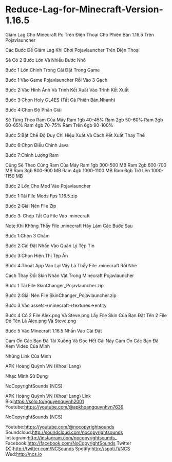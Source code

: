 # Reduce-Lag-for-Minecraft-Version-1.16.5
Giảm Lag Cho Minecraft Pc Trên Điện Thoại Cho Phiên Bản 1.16.5 Trên Pojavlauncher

Các Bước Để Giảm Lag Khi Chơi Pojavlauncher Trên Điện Thoại

Sẽ Có 2 Bước Lớn
Và Nhiều Bước Nhỏ

Bước 1 Lớn:Chỉnh Trong Cài Đặt Trong Game

Bước 1:Vào Game Pojavlauncher Rồi Vào 3 Gạch

Bước 2:Vào Hình Ảnh Và Trình Kết Xuất Vào Trình Kết Xuất

Bước 3:Chọn Holy GL4ES (Tất Cả Phiên Bản,Nhanh)

Bước 4:Chọn Độ Phân Giải

Sẽ Từng Theo Ram Của Máy
Ram 1gb 40-45%
Ram 2gb 50-60%
Ram 3gb 60-65%
Ram 4gb 70-75%
Ram Trên 6gb 90-100%

Bước 5:Bật Chế Độ Duy Chì Hiệu Xuất Và Cách Kết Xuất Thay Thế

Bước 6:Chọn Điều Chỉnh Java

Bước 7:Chỉnh Lượng Ram

Cũng Sẽ Theo Cùng Ram Của Máy
Ram 1gb 300-500 MB
Ram 2gb 600-700 MB
Ram 3gb 800-900 MB
Ram 4gb 1000-1100 MB
Ram 6gb Trở Lên 1000-1150 MB

Bước 2 Lớn:Cho Mod Vào
Pojavlauncher

Bước 1:Tải File Mods Fps 1.16.5.zip

Bước 2:Giải Nén File Zip

Bước 3: Chép Tất Cả File Vào .minecraft

Note:Khi Không Thấy File .minecraft Hãy Làm Các Bước Sau 

Bước 1:Chọn 3 Chấm

Bước 2:Cài Đặt Nhấn Vào Quản Lý Tệp Tin

Bước 3:Chọn Hiện Thị Tệp Ẩn 

Bước 4:Thoát App Vào Lại Vậy Là Thấy File .minecraft Rồi Nhé

Cách Thay Đổi Skin Nhân Vật Trong Minecraft Pojavlauncher

Bước 1 Tải File SkinChanger_Pojavlauncher.zip

Bước 2:Giải Nén File SkinChanger_Pojavlauncher.zip

Bước 3 Vào assets->minecraft->textures->entity

Bước 4
Có 2 File Alex.png Và Steve.png Lấy File Skin Của Bạn Đặt Tên 2 File Đó Tên Là Alex.png Và Steve.png

Bước 5 Vào Minecraft 1.16.5 Nhấn Vào Cài Đặt

Cám Ơn Các Bạn Đã Tải Xuống Và Đọc Hết Cái Này Cám Ơn Các Bạn Đã Xem Video Của Mình

Những Link Của Mình

APK Hoàng Quỳnh VN (Khoai Lang) 

Nhạc Mình Sử Dụng

NoCopyrightSounds (NCS) 

APK Hoàng Quỳnh VN (Khoai Lang)
Link Bio:https://solo.to/nguyenquynh2001
Youtube:https://youtube.com/@apkhoangquynhvn7639

NoCopyrightSounds (NCS)

Youtube:https://youtube.com/@nocopyrightsounds
Soundcloud:http://soundcloud.com/nocopyrightsounds
Instagram:http://instagram.com/nocopyrightsounds_
Facebook:http://facebook.com/NoCopyrightSounds
Twitter (X):http://twitter.com/NCSounds
Spotify:http://spoti.fi/NCS
Wed:http://ncs.io

